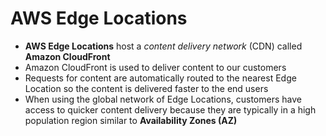 # AWS Edge Locations

* **AWS Edge Locations** host a *content delivery network* (CDN) called **Amazon CloudFront**
* Amazon CloudFront is used to deliver content to our customers
* Requests for content are automatically routed to the nearest Edge Location so the content is delivered faster to the end users
* When using the global network of Edge Locations, customers have access to quicker content delivery because they are typically in a high population region similar to **Availability Zones (AZ)**
